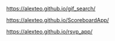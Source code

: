﻿https://alexteo.github.io/gif_search/  

https://alexteo.github.io/ScoreboardApp/  

https://alexteo.github.io/rsvp_app/  


